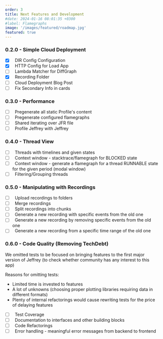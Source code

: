 ```yaml
---
order: 3
title: Next Features and Development
#date: 2024-01-16 08:01:35 +0300
#label: Flamegraphs
image: '/images/featured/roadmap.jpg'
featured: true
---
```


### 0.2.0 - Simple Cloud Deployment

- [x] &nbsp; DIR Config Configuration
- [x] &nbsp; HTTP Config for Load App
- [ ] &nbsp; Lambda Matcher for DiffGraph
- [x] &nbsp; Recording Folder
- [ ] &nbsp; Cloud Deployment Blog Post
- [ ] &nbsp; Fix Secondary Info in cards

### 0.3.0 - Performance

- [ ] &nbsp; Pregenerate all static Profile's content
- [ ] &nbsp; Pregenerate configured flamegraphs
- [ ] &nbsp; Shared iterating over JFR file
- [ ] &nbsp; Profile Jeffrey with Jeffrey

### 0.4.0 - Thread View

- [ ] &nbsp; Threads with timelines and given states
- [ ] &nbsp; Context window - stacktrace/flamegraph for BLOCKED state 
- [ ] &nbsp; Context window - generate a flamegraph for a thread RUNNABLE state for the given period (modal window)
- [ ] &nbsp; Filtering/Grouping threads

### 0.5.0 - Manipulating with Recordings

- [ ] &nbsp; Upload recordings to folders
- [ ] &nbsp; Merge recordings
- [ ] &nbsp; Split recordings into chunks
- [ ] &nbsp; Generate a new recording with specific events from the old one
- [ ] &nbsp; Generate a new recording by removing specific events from the old one
- [ ] &nbsp; Generate a new recording from a specific time range of the old one

### 0.6.0 - Code Quality (Removing TechDebt)

We omitted tests to be focused on bringing features to the first major version of Jeffrey (to check whether community has any interest to this app)

Reasons for omitting tests:

- Limited time is invested to features
- A lot of unknowns (choosing proper plotting libraries requiring data in different formats)
- Plenty of internal refactorings would cause rewriting tests for the price of delaying features

- [ ] &nbsp; Test Coverage
- [ ] &nbsp; Documentation to interfaces and other building blocks
- [ ] &nbsp; Code Refactorings
- [ ] &nbsp; Error handling - meaningful error messages from backend to frontend

